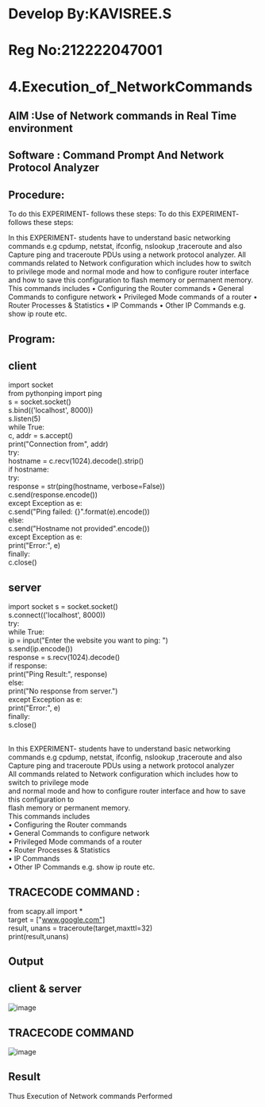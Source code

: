 # Develop By:KAVISREE.S
# Reg No:212222047001
# 4.Execution_of_NetworkCommands
## AIM :Use of Network commands in Real Time environment
## Software : Command Prompt And Network Protocol Analyzer
## Procedure:
To do this EXPERIMENT- follows these steps:
To do this EXPERIMENT- follows these steps:

In this EXPERIMENT- students have to understand basic networking commands e.g cpdump, netstat, ifconfig, nslookup ,traceroute and also Capture ping and traceroute PDUs using a network protocol analyzer.
All commands related to Network configuration which includes how to switch to privilege mode and normal mode and how to configure router interface and how to save this configuration to flash memory or permanent memory.
This commands includes
• Configuring the Router commands
• General Commands to configure network
• Privileged Mode commands of a router
• Router Processes & Statistics
• IP Commands
• Other IP Commands e.g. show ip route etc.
## Program:
## client 
import socket    
from pythonping import ping   
s = socket.socket()    
s.bind(('localhost', 8000))   
s.listen(5)   
while True:   
    c, addr = s.accept()   
    print("Connection from", addr)   
    try:    
        hostname = c.recv(1024).decode().strip()   
        if hostname:    
            try:   
                response = str(ping(hostname, verbose=False))   
                c.send(response.encode())    
            except Exception as e:    
                c.send("Ping failed: {}".format(e).encode())    
        else:    
            c.send("Hostname not provided".encode())    
    except Exception as e:    
        print("Error:", e)   
    finally:   
        c.close()   
## server

  import socket
s = socket.socket()   
s.connect(('localhost', 8000))  
try:   
    while True:    
        ip = input("Enter the website you want to ping: ")   
        s.send(ip.encode())   
        response = s.recv(1024).decode()   
        if response:   
            print("Ping Result:", response)   
        else:   
            print("No response from server.")   
except Exception as e:   
    print("Error:", e)   
finally:   
    s.close()   

<BR>
In this EXPERIMENT- students have to understand basic networking commands e.g cpdump, netstat, ifconfig, nslookup ,traceroute and also Capture ping and traceroute PDUs using a network protocol analyzer 
<BR>
All commands related to Network configuration which includes how to switch to privilege mode
<BR>
and normal mode and how to configure router interface and how to save this configuration to
<BR>
flash memory or permanent memory.
<BR>
This commands includes
<BR>
• Configuring the Router commands
<BR>
• General Commands to configure network
<BR>
• Privileged Mode commands of a router 
<BR>
• Router Processes & Statistics
<BR>
• IP Commands
<BR>
• Other IP Commands e.g. show ip route etc.
<BR>

## TRACECODE COMMAND :
from scapy.all import *   
target = ["www.google.com"]   
result, unans = traceroute(target,maxttl=32)   
print(result,unans)   
## Output
## client & server 
![image](https://github.com/kavisree86/4.Execution_of_NetworkCommends/assets/145759687/95872f7a-3f47-4368-82a7-21bffdd8f8a9)
## TRACECODE COMMAND 
![image](https://github.com/kavisree86/4.Execution_of_NetworkCommends/assets/145759687/22df643e-3d68-429f-b649-9a60ed550cc5)


## Result
Thus Execution of Network commands Performed 
